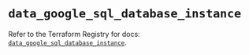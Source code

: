 # `data_google_sql_database_instance`

Refer to the Terraform Registry for docs: [`data_google_sql_database_instance`](https://registry.terraform.io/providers/hashicorp/google-beta/5.43.0/docs/data-sources/google_sql_database_instance).
